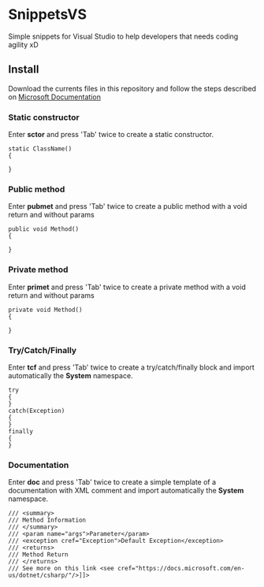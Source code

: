 # SnippetsVS
Simple snippets for Visual Studio to help developers that needs coding agility xD

## Install
Download the currents files in this repository and follow the steps described on [Microsoft Documentation](https://docs.microsoft.com/en-us/visualstudio/ide/walkthrough-creating-a-code-snippet?view=vs-2019#import-a-code-snippet)

### Static constructor
Enter **sctor** and press 'Tab' twice to create a static constructor.

```
static ClassName()
{

}
```

### Public method
Enter **pubmet** and press 'Tab' twice to create a public method with a void return and without params

```
public void Method()
{

}
```

### Private method
Enter **primet** and press 'Tab' twice to create a private method with a void return and without params

```
private void Method()
{

}
```

### Try/Catch/Finally
Enter **tcf** and press 'Tab' twice to create a try/catch/finally block and import automatically the **System** namespace.

```
try
{
}
catch(Exception)
{
}
finally
{
}
```

### Documentation
Enter **doc** and press 'Tab' twice to create a simple template of a documentation with XML  comment and import automatically the **System** namespace.

```
/// <summary>
/// Method Information
/// </summary>
/// <param name="args">Parameter</param>
/// <exception cref="Exception">Default Exception</exception>
/// <returns>
/// Method Return
/// </returns>
/// See more on this link <see cref="https://docs.microsoft.com/en-us/dotnet/csharp/"/>]]>
```
